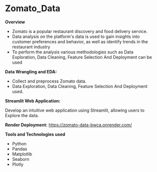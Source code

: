 # Zomato_Data

**Overview**

* Zomato is a popular restaurant discovery and food delivery service.
* Data analysis on the platform's data is used to gain insights into customer preferences and behavior, as well as identify trends in the 
  restaurant industry
* To perform the analysis various methodologies such as Data Exploration, Data Cleaning, Feature Selection And Deployment can be used
  
**Data Wrangling and EDA:**

*   Collect and preprocess Zomato data.
*   Data Exploration, Data Cleaning, Feature Selection
    And Deployment used.
  
**Streamlit Web Application:**

   Develop an intuitive web application using Streamlit, allowing users to Explore the data.

**Render Deployment:**
   https://zomato-data-bwca.onrender.com/

**Tools and Technologies used**

* Python
* Pandas
* Matplotlib
* Seaborn
* Plotly

  

   
